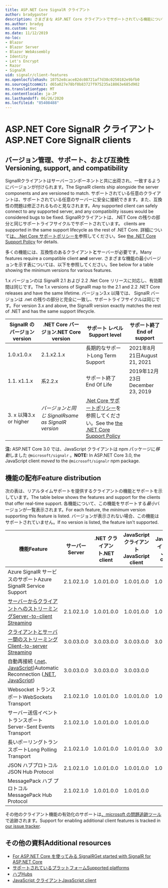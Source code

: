 ```yaml
---
title: ASP.NET Core SignalR クライアント
author: bradygaster
description: さまざまな ASP.NET Core クライアントでサポートされている機能について説明 SignalR します。
ms.author: bradyg
ms.custom: mvc
ms.date: 11/12/2019
no-loc:
- Blazor
- Blazor Server
- Blazor WebAssembly
- Identity
- Let's Encrypt
- Razor
- SignalR
uid: signalr/client-features
ms.openlocfilehash: 10752e8cace82dc08721af7d38c0250182e9bfb0
ms.sourcegitcommit: d65a027e78bf0b83727f975235a18863e685d902
ms.translationtype: MT
ms.contentlocale: ja-JP
ms.lasthandoff: 06/26/2020
ms.locfileid: "85408488"
---
```

# <a name="aspnet-core-signalr-clients"></a><span data-ttu-id="26a2c-103">ASP.NET Core SignalR クライアント</span><span class="sxs-lookup"><span data-stu-id="26a2c-103">ASP.NET Core SignalR clients</span></span>

## <a name="versioning-support-and-compatibility"></a><span data-ttu-id="26a2c-104">バージョン管理、サポート、および互換性</span><span class="sxs-lookup"><span data-stu-id="26a2c-104">Versioning, support, and compatibility</span></span>

<span data-ttu-id="26a2c-105">SignalRクライアントはサーバーコンポーネントと共に出荷され、一致するようにバージョンが付けられます。</span><span class="sxs-lookup"><span data-stu-id="26a2c-105">The SignalR clients ship alongside the server components and are versioned to match.</span></span> <span data-ttu-id="26a2c-106">サポートされている任意のクライアントは、サポートされている任意のサーバーに安全に接続できます。また、互換性の問題は修正されるものと見なされます。</span><span class="sxs-lookup"><span data-stu-id="26a2c-106">Any supported client can safely connect to any supported server, and any compatibility issues would be considered bugs to be fixed.</span></span> SignalR<span data-ttu-id="26a2c-107">クライアントは、.NET Core の残りの部分と同じサポートライフサイクルでサポートされています。</span><span class="sxs-lookup"><span data-stu-id="26a2c-107"> clients are supported in the same support lifecycle as the rest of .NET Core.</span></span> <span data-ttu-id="26a2c-108">詳細について[は、.Net Core サポートポリシーを](https://dotnet.microsoft.com/platform/support/policy/dotnet-core)参照してください。</span><span class="sxs-lookup"><span data-stu-id="26a2c-108">See [the .NET Core Support Policy](https://dotnet.microsoft.com/platform/support/policy/dotnet-core) for details.</span></span>

<span data-ttu-id="26a2c-109">多くの機能には、互換性のあるクライアント**と**サーバーが必要です。</span><span class="sxs-lookup"><span data-stu-id="26a2c-109">Many features require a compatible client **and** server.</span></span> <span data-ttu-id="26a2c-110">さまざまな機能の最小バージョンを示す表については、以下を参照してください。</span><span class="sxs-lookup"><span data-stu-id="26a2c-110">See below for a table showing the minimum versions for various features.</span></span>

<span data-ttu-id="26a2c-111">1.x バージョンのは SignalR 2.1 および 2.2 .Net Core リリースに対応し、有効期間は同じです。</span><span class="sxs-lookup"><span data-stu-id="26a2c-111">The 1.x versions of SignalR map to the 2.1 and 2.2 .NET Core releases and have the same lifetime.</span></span> <span data-ttu-id="26a2c-112">バージョン3.x 以降では、 SignalR バージョンは .net の残りの部分と完全に一致し、サポートライフサイクルは同じです。</span><span class="sxs-lookup"><span data-stu-id="26a2c-112">For version 3.x and above, the SignalR version exactly matches the rest of .NET and has the same support lifecycle.</span></span>

| SignalR<span data-ttu-id="26a2c-113"> のバージョン</span><span class="sxs-lookup"><span data-stu-id="26a2c-113"> version</span></span> | <span data-ttu-id="26a2c-114">.NET Core バージョン</span><span class="sxs-lookup"><span data-stu-id="26a2c-114">.NET Core version</span></span> | <span data-ttu-id="26a2c-115">サポート レベル</span><span class="sxs-lookup"><span data-stu-id="26a2c-115">Support level</span></span> | <span data-ttu-id="26a2c-116">サポート終了</span><span class="sxs-lookup"><span data-stu-id="26a2c-116">End of support</span></span> |
| - | - | - | - |
| <span data-ttu-id="26a2c-117">1.0.x</span><span class="sxs-lookup"><span data-stu-id="26a2c-117">1.0.x</span></span> | <span data-ttu-id="26a2c-118">2.1.x</span><span class="sxs-lookup"><span data-stu-id="26a2c-118">2.1.x</span></span> | <span data-ttu-id="26a2c-119">長期的なサポート</span><span class="sxs-lookup"><span data-stu-id="26a2c-119">Long Term Support</span></span> | <span data-ttu-id="26a2c-120">2021年8月21日</span><span class="sxs-lookup"><span data-stu-id="26a2c-120">August 21, 2021</span></span> |
| <span data-ttu-id="26a2c-121">1.1. x</span><span class="sxs-lookup"><span data-stu-id="26a2c-121">1.1.x</span></span> | <span data-ttu-id="26a2c-122">系</span><span class="sxs-lookup"><span data-stu-id="26a2c-122">2.2.x</span></span> | <span data-ttu-id="26a2c-123">サポート終了</span><span class="sxs-lookup"><span data-stu-id="26a2c-123">End Of Life</span></span> | <span data-ttu-id="26a2c-124">2019年12月23日</span><span class="sxs-lookup"><span data-stu-id="26a2c-124">December 23, 2019</span></span> |
| <span data-ttu-id="26a2c-125">3. x 以降</span><span class="sxs-lookup"><span data-stu-id="26a2c-125">3.x or higher</span></span> | <span data-ttu-id="26a2c-126">*バージョンと同じ SignalR*</span><span class="sxs-lookup"><span data-stu-id="26a2c-126">*same as SignalR version*</span></span> | <span data-ttu-id="26a2c-127">[.Net Core サポートポリシー](https://dotnet.microsoft.com/platform/support/policy/dotnet-core)を参照してください。</span><span class="sxs-lookup"><span data-stu-id="26a2c-127">See the [the .NET Core Support Policy](https://dotnet.microsoft.com/platform/support/policy/dotnet-core)</span></span> |

<span data-ttu-id="26a2c-128">**注:** ASP.NET Core 3.0 では、JavaScript クライアントは npm パッケージに*移動*しました `@microsoft/signalr` 。</span><span class="sxs-lookup"><span data-stu-id="26a2c-128">**NOTE:** In ASP.NET Core 3.0, the JavaScript client *moved* to the `@microsoft/signalr` npm package.</span></span>

## <a name="feature-distribution"></a><span data-ttu-id="26a2c-129">機能の配布</span><span class="sxs-lookup"><span data-stu-id="26a2c-129">Feature distribution</span></span>

<span data-ttu-id="26a2c-130">次の表は、リアルタイムサポートを提供するクライアントの機能とサポートを示しています。</span><span class="sxs-lookup"><span data-stu-id="26a2c-130">The table below shows the features and support for the clients that offer real-time support.</span></span> <span data-ttu-id="26a2c-131">各機能について、この機能をサポートする*最小*バージョンが一覧表示されます。</span><span class="sxs-lookup"><span data-stu-id="26a2c-131">For each feature, the *minimum* version supporting this feature is listed.</span></span> <span data-ttu-id="26a2c-132">バージョンが表示されない場合、この機能はサポートされていません。</span><span class="sxs-lookup"><span data-stu-id="26a2c-132">If no version is listed, the feature isn't supported.</span></span>

| <span data-ttu-id="26a2c-133">機能</span><span class="sxs-lookup"><span data-stu-id="26a2c-133">Feature</span></span> | <span data-ttu-id="26a2c-134">サーバー</span><span class="sxs-lookup"><span data-stu-id="26a2c-134">Server</span></span> | <span data-ttu-id="26a2c-135">.NET クライアント</span><span class="sxs-lookup"><span data-stu-id="26a2c-135">.NET client</span></span> | <span data-ttu-id="26a2c-136">JavaScript クライアント</span><span class="sxs-lookup"><span data-stu-id="26a2c-136">JavaScript client</span></span> | <span data-ttu-id="26a2c-137">Java クライアント</span><span class="sxs-lookup"><span data-stu-id="26a2c-137">Java client</span></span> |
| ---- | :-: | :-: | :-: | :-: |
| <span data-ttu-id="26a2c-138">Azure SignalR サービスのサポート</span><span class="sxs-lookup"><span data-stu-id="26a2c-138">Azure SignalR Service Support</span></span> |<span data-ttu-id="26a2c-139">2.1.0</span><span class="sxs-lookup"><span data-stu-id="26a2c-139">2.1.0</span></span>|<span data-ttu-id="26a2c-140">1.0.0</span><span class="sxs-lookup"><span data-stu-id="26a2c-140">1.0.0</span></span>|<span data-ttu-id="26a2c-141">1.0.0</span><span class="sxs-lookup"><span data-stu-id="26a2c-141">1.0.0</span></span>|<span data-ttu-id="26a2c-142">1.0.0</span><span class="sxs-lookup"><span data-stu-id="26a2c-142">1.0.0</span></span>|
| [<span data-ttu-id="26a2c-143">サーバーからクライアントへのストリーミング</span><span class="sxs-lookup"><span data-stu-id="26a2c-143">Server-to-client Streaming</span></span>](xref:signalr/streaming)          |<span data-ttu-id="26a2c-144">2.1.0</span><span class="sxs-lookup"><span data-stu-id="26a2c-144">2.1.0</span></span>|<span data-ttu-id="26a2c-145">1.0.0</span><span class="sxs-lookup"><span data-stu-id="26a2c-145">1.0.0</span></span>|<span data-ttu-id="26a2c-146">1.0.0</span><span class="sxs-lookup"><span data-stu-id="26a2c-146">1.0.0</span></span>|<span data-ttu-id="26a2c-147">1.0.0</span><span class="sxs-lookup"><span data-stu-id="26a2c-147">1.0.0</span></span>|
| [<span data-ttu-id="26a2c-148">クライアントとサーバー間のストリーミング</span><span class="sxs-lookup"><span data-stu-id="26a2c-148">Client-to-server Streaming</span></span>](xref:signalr/streaming)          |<span data-ttu-id="26a2c-149">3.0.0</span><span class="sxs-lookup"><span data-stu-id="26a2c-149">3.0.0</span></span>|<span data-ttu-id="26a2c-150">3.0.0</span><span class="sxs-lookup"><span data-stu-id="26a2c-150">3.0.0</span></span>|<span data-ttu-id="26a2c-151">3.0.0</span><span class="sxs-lookup"><span data-stu-id="26a2c-151">3.0.0</span></span>|<span data-ttu-id="26a2c-152">3.0.0</span><span class="sxs-lookup"><span data-stu-id="26a2c-152">3.0.0</span></span>|
| <span data-ttu-id="26a2c-153">自動再接続 ([.net](/aspnet/core/signalr/dotnet-client?view=aspnetcore-3.0&tabs=visual-studio#handle-lost-connection)、 [JavaScript](/aspnet/core/signalr/javascript-client?view=aspnetcore-3.0#reconnect-clients))</span><span class="sxs-lookup"><span data-stu-id="26a2c-153">Automatic Reconnection ([.NET](/aspnet/core/signalr/dotnet-client?view=aspnetcore-3.0&tabs=visual-studio#handle-lost-connection), [JavaScript](/aspnet/core/signalr/javascript-client?view=aspnetcore-3.0#reconnect-clients))</span></span>          |<span data-ttu-id="26a2c-154">3.0.0</span><span class="sxs-lookup"><span data-stu-id="26a2c-154">3.0.0</span></span>|<span data-ttu-id="26a2c-155">3.0.0</span><span class="sxs-lookup"><span data-stu-id="26a2c-155">3.0.0</span></span>|<span data-ttu-id="26a2c-156">3.0.0</span><span class="sxs-lookup"><span data-stu-id="26a2c-156">3.0.0</span></span>|❌|
| <span data-ttu-id="26a2c-157">Websocket トランスポート</span><span class="sxs-lookup"><span data-stu-id="26a2c-157">WebSockets Transport</span></span> |<span data-ttu-id="26a2c-158">2.1.0</span><span class="sxs-lookup"><span data-stu-id="26a2c-158">2.1.0</span></span>|<span data-ttu-id="26a2c-159">1.0.0</span><span class="sxs-lookup"><span data-stu-id="26a2c-159">1.0.0</span></span>|<span data-ttu-id="26a2c-160">1.0.0</span><span class="sxs-lookup"><span data-stu-id="26a2c-160">1.0.0</span></span>|<span data-ttu-id="26a2c-161">1.0.0</span><span class="sxs-lookup"><span data-stu-id="26a2c-161">1.0.0</span></span>|
| <span data-ttu-id="26a2c-162">サーバー送信イベントトランスポート</span><span class="sxs-lookup"><span data-stu-id="26a2c-162">Server-Sent Events Transport</span></span> |<span data-ttu-id="26a2c-163">2.1.0</span><span class="sxs-lookup"><span data-stu-id="26a2c-163">2.1.0</span></span>|<span data-ttu-id="26a2c-164">1.0.0</span><span class="sxs-lookup"><span data-stu-id="26a2c-164">1.0.0</span></span>|<span data-ttu-id="26a2c-165">1.0.0</span><span class="sxs-lookup"><span data-stu-id="26a2c-165">1.0.0</span></span>|❌|
| <span data-ttu-id="26a2c-166">長いポーリングトランスポート</span><span class="sxs-lookup"><span data-stu-id="26a2c-166">Long Polling Transport</span></span> |<span data-ttu-id="26a2c-167">2.1.0</span><span class="sxs-lookup"><span data-stu-id="26a2c-167">2.1.0</span></span>|<span data-ttu-id="26a2c-168">1.0.0</span><span class="sxs-lookup"><span data-stu-id="26a2c-168">1.0.0</span></span>|<span data-ttu-id="26a2c-169">1.0.0</span><span class="sxs-lookup"><span data-stu-id="26a2c-169">1.0.0</span></span>|<span data-ttu-id="26a2c-170">3.0.0</span><span class="sxs-lookup"><span data-stu-id="26a2c-170">3.0.0</span></span>|
| <span data-ttu-id="26a2c-171">JSON ハブプロトコル</span><span class="sxs-lookup"><span data-stu-id="26a2c-171">JSON Hub Protocol</span></span> |<span data-ttu-id="26a2c-172">2.1.0</span><span class="sxs-lookup"><span data-stu-id="26a2c-172">2.1.0</span></span>|<span data-ttu-id="26a2c-173">1.0.0</span><span class="sxs-lookup"><span data-stu-id="26a2c-173">1.0.0</span></span>|<span data-ttu-id="26a2c-174">1.0.0</span><span class="sxs-lookup"><span data-stu-id="26a2c-174">1.0.0</span></span>|<span data-ttu-id="26a2c-175">1.0.0</span><span class="sxs-lookup"><span data-stu-id="26a2c-175">1.0.0</span></span>|
| <span data-ttu-id="26a2c-176">MessagePack ハブ プロトコル</span><span class="sxs-lookup"><span data-stu-id="26a2c-176">MessagePack Hub Protocol</span></span> |<span data-ttu-id="26a2c-177">2.1.0</span><span class="sxs-lookup"><span data-stu-id="26a2c-177">2.1.0</span></span>|<span data-ttu-id="26a2c-178">1.0.0</span><span class="sxs-lookup"><span data-stu-id="26a2c-178">1.0.0</span></span>|<span data-ttu-id="26a2c-179">1.0.0</span><span class="sxs-lookup"><span data-stu-id="26a2c-179">1.0.0</span></span>|❌|

<span data-ttu-id="26a2c-180">その他のクライアント機能の有効化のサポートは[、microsoft の問題追跡ツール](https://github.com/dotnet/AspNetCore/issues)で追跡されます。</span><span class="sxs-lookup"><span data-stu-id="26a2c-180">Support for enabling additional client features is tracked in [our issue tracker](https://github.com/dotnet/AspNetCore/issues).</span></span>

## <a name="additional-resources"></a><span data-ttu-id="26a2c-181">その他の資料</span><span class="sxs-lookup"><span data-stu-id="26a2c-181">Additional resources</span></span>

* <span data-ttu-id="26a2c-182">[For ASP.NET Core を使ってみる SignalR](xref:tutorials/signalr)</span><span class="sxs-lookup"><span data-stu-id="26a2c-182">[Get started with SignalR for ASP.NET Core](xref:tutorials/signalr)</span></span>
* [<span data-ttu-id="26a2c-183">サポートされているプラットフォーム</span><span class="sxs-lookup"><span data-stu-id="26a2c-183">Supported platforms</span></span>](xref:signalr/supported-platforms)
* [<span data-ttu-id="26a2c-184">ハブ</span><span class="sxs-lookup"><span data-stu-id="26a2c-184">Hubs</span></span>](xref:signalr/hubs)
* [<span data-ttu-id="26a2c-185">JavaScript クライアント</span><span class="sxs-lookup"><span data-stu-id="26a2c-185">JavaScript client</span></span>](xref:signalr/javascript-client)
